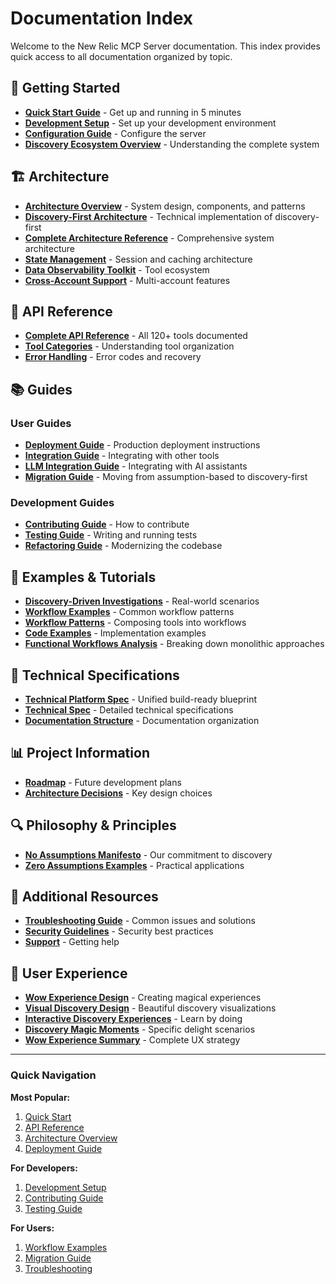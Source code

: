 # Documentation Index

Welcome to the New Relic MCP Server documentation. This index provides quick access to all documentation organized by topic.

## 🚀 Getting Started

- **[Quick Start Guide](../README.md#-quick-start)** - Get up and running in 5 minutes
- **[Development Setup](./guides/development.md)** - Set up your development environment
- **[Configuration Guide](../README.md#configuration)** - Configure the server
- **[Discovery Ecosystem Overview](./architecture/ecosystem-overview.md)** - Understanding the complete system

## 🏗️ Architecture

- **[Architecture Overview](./architecture/overview.md)** - System design, components, and patterns
- **[Discovery-First Architecture](./architecture/discovery-first.md)** - Technical implementation of discovery-first
- **[Complete Architecture Reference](./architecture/complete-reference.md)** - Comprehensive system architecture
- **[State Management](./architecture/state-management.md)** - Session and caching architecture
- **[Data Observability Toolkit](./architecture/data-observability.md)** - Tool ecosystem
- **[Cross-Account Support](./architecture/cross-account.md)** - Multi-account features

## 📖 API Reference

- **[Complete API Reference](./api/reference.md)** - All 120+ tools documented
- **[Tool Categories](./api/reference.md#tool-categories)** - Understanding tool organization
- **[Error Handling](./api/reference.md#error-handling)** - Error codes and recovery

## 📚 Guides

### User Guides
- **[Deployment Guide](./guides/deployment.md)** - Production deployment instructions
- **[Integration Guide](./guides/integration.md)** - Integrating with other tools
- **[LLM Integration Guide](./guides/llm-integration.md)** - Integrating with AI assistants
- **[Migration Guide](./guides/migration.md)** - Moving from assumption-based to discovery-first

### Development Guides
- **[Contributing Guide](./guides/development.md#contributing)** - How to contribute
- **[Testing Guide](./guides/testing.md)** - Writing and running tests
- **[Refactoring Guide](./guides/refactoring.md)** - Modernizing the codebase

## 🎯 Examples & Tutorials

- **[Discovery-Driven Investigations](./examples/DISCOVERY_DRIVEN_INVESTIGATION_EXAMPLES.md)** - Real-world scenarios
- **[Workflow Examples](./examples/DISCOVERY_FIRST_WORKFLOWS.md)** - Common workflow patterns
- **[Workflow Patterns](./examples/workflow-patterns.md)** - Composing tools into workflows
- **[Code Examples](./examples/DISCOVERY_FIRST_CODE_EXAMPLE.md)** - Implementation examples
- **[Functional Workflows Analysis](./examples/functional-workflows.md)** - Breaking down monolithic approaches

## 🔧 Technical Specifications

- **[Technical Platform Spec](./technical/platform-spec.md)** - Unified build-ready blueprint
- **[Technical Spec](./technical/specification.md)** - Detailed technical specifications
- **[Documentation Structure](./architecture/documentation-structure.md)** - Documentation organization

## 📊 Project Information

- **[Roadmap](../ROADMAP_2025.md)** - Future development plans
- **[Architecture Decisions](./architecture/complete-reference.md#architectural-decisions)** - Key design choices

## 🔍 Philosophy & Principles

- **[No Assumptions Manifesto](./philosophy/NO_ASSUMPTIONS_MANIFESTO.md)** - Our commitment to discovery
- **[Zero Assumptions Examples](./philosophy/ZERO_ASSUMPTIONS_EXAMPLES.md)** - Practical applications

## 🌟 Additional Resources

- **[Troubleshooting Guide](./guides/troubleshooting.md)** - Common issues and solutions
- **[Security Guidelines](../README.md#security)** - Security best practices
- **[Support](../README.md#support)** - Getting help

## 🎨 User Experience

- **[Wow Experience Design](./ux/WOW_EXPERIENCE_DESIGN.md)** - Creating magical experiences
- **[Visual Discovery Design](./ux/VISUAL_DISCOVERY_DESIGN.md)** - Beautiful discovery visualizations
- **[Interactive Discovery Experiences](./ux/INTERACTIVE_DISCOVERY_EXPERIENCES.md)** - Learn by doing
- **[Discovery Magic Moments](./ux/DISCOVERY_MAGIC_MOMENTS.md)** - Specific delight scenarios
- **[Wow Experience Summary](./ux/WOW_EXPERIENCE_SUMMARY.md)** - Complete UX strategy

---

### Quick Navigation

**Most Popular:**
1. [Quick Start](../README.md#-quick-start)
2. [API Reference](./api/reference.md)
3. [Architecture Overview](./architecture/overview.md)
4. [Deployment Guide](./guides/deployment.md)

**For Developers:**
1. [Development Setup](./guides/development.md)
2. [Contributing Guide](./guides/development.md#contributing)
3. [Testing Guide](./guides/testing.md)

**For Users:**
1. [Workflow Examples](./examples/DISCOVERY_FIRST_WORKFLOWS.md)
2. [Migration Guide](./guides/migration.md)
3. [Troubleshooting](./guides/troubleshooting.md)